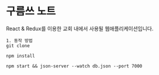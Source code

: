# 구름쓰 노트

React & Redux를 이용한 교회 내에서 사용될 웹애플리케이션입니다.

```
1. 동작 방법
git clone 

npm install

npm start && json-server --watch db.json --port 7000 

